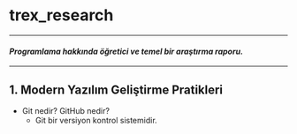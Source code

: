 # trex_research
***
#### *Programlama hakkında öğretici ve temel bir araştırma raporu.*
***

## 1. Modern Yazılım Geliştirme Pratikleri

* Git nedir? GitHub nedir?
    * Git bir versiyon kontrol sistemidir. 


